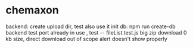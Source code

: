 # chemaxon
backend:
create upload dir, test also use it
init db: npm run create-db
backend test port already in use , test -- fileList.test.js
big zip download 0 kb size, direct download out of scope
alert doesn't show properly
